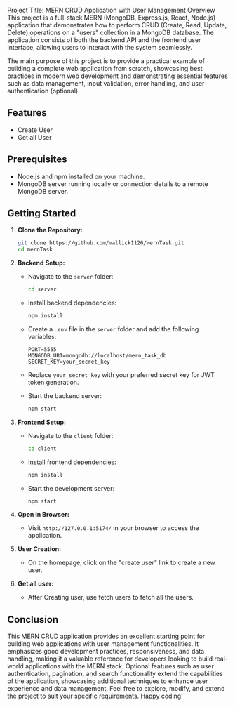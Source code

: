 
Project Title: MERN CRUD Application with User Management
Overview
This project is a full-stack MERN (MongoDB, Express.js, React, Node.js) application that demonstrates how to perform CRUD (Create, Read, Update, Delete) operations on a "users" collection in a MongoDB database. The application consists of both the backend API and the frontend user interface, allowing users to interact with the system seamlessly.

The main purpose of this project is to provide a practical example of building a complete web application from scratch, showcasing best practices in modern web development and demonstrating essential features such as data management, input validation, error handling, and user authentication (optional).

## Features

- Create User 
- Get all User

## Prerequisites

- Node.js and npm installed on your machine.
- MongoDB server running locally or connection details to a remote MongoDB server.

## Getting Started

1. **Clone the Repository:**

   ```bash
   git clone https://github.com/mallick1126/mernTask.git
   cd mernTask
   ```

2. **Backend Setup:**

   - Navigate to the `server` folder:

     ```bash
     cd server
     ```

   - Install backend dependencies:

     ```bash
     npm install
     ```

   - Create a `.env` file in the `server` folder and add the following variables:

     ```
     PORT=5555
     MONGODB_URI=mongodb://localhost/mern_task_db
     SECRET_KEY=your_secret_key
     ```

   - Replace `your_secret_key` with your preferred secret key for JWT token generation.

   - Start the backend server:

     ```bash
     npm start
     ```

3. **Frontend Setup:**

   - Navigate to the `client` folder:

     ```bash
     cd client
     ```

   - Install frontend dependencies:

     ```bash
     npm install
     ```

   - Start the development server:

     ```bash
     npm start
     ```

4. **Open in Browser:**

   - Visit `http://127.0.0.1:5174/` in your browser to access the application.

5. **User Creation:**

   - On the homepage, click on the "create user" link to create a new user.

6. **Get all user:**

   - After Creating user, use fetch users to fetch all the users.


## Conclusion

This MERN CRUD application provides an excellent starting point for building web applications with user management functionalities. It emphasizes good development practices, responsiveness, and data handling, making it a valuable reference for developers looking to build real-world applications with the MERN stack. Optional features such as user authentication, pagination, and search functionality extend the capabilities of the application, showcasing additional techniques to enhance user experience and data management. Feel free to explore, modify, and extend the project to suit your specific requirements. Happy coding!
